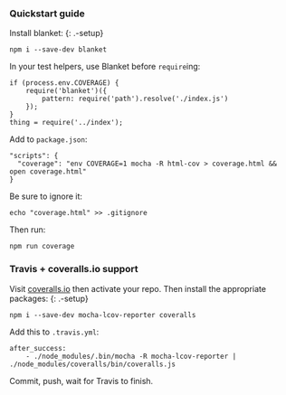 ### Quickstart guide

Install blanket: {: .-setup}

    npm i --save-dev blanket

In your test helpers, use Blanket before `require`ing:

    if (process.env.COVERAGE) {
        require('blanket')({
            pattern: require('path').resolve('./index.js')
        });
    }
    thing = require('../index');

Add to `package.json`:

    "scripts": {
      "coverage": "env COVERAGE=1 mocha -R html-cov > coverage.html && open coverage.html"
    }

Be sure to ignore it:

    echo "coverage.html" >> .gitignore

Then run:

    npm run coverage

### Travis + coveralls.io support

Visit [coveralls.io](http://coveralls.io) then activate your repo. Then install the appropriate packages: {: .-setup}

    npm i --save-dev mocha-lcov-reporter coveralls

Add this to `.travis.yml`:

    after_success:
        - ./node_modules/.bin/mocha -R mocha-lcov-reporter | ./node_modules/coveralls/bin/coveralls.js

Commit, push, wait for Travis to finish.
